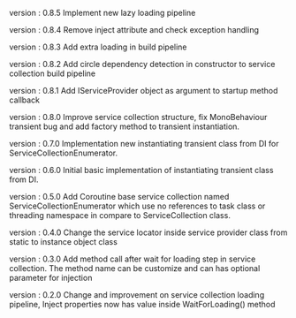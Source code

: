   version : 0.8.5
  Implement new lazy loading pipeline

  version : 0.8.4
  Remove inject attribute and check exception handling

  version : 0.8.3
  Add extra loading in build pipeline

  version : 0.8.2
  Add circle dependency detection in constructor to service collection build pipeline

  version : 0.8.1
  Add IServiceProvider object as argument to startup method callback

  version : 0.8.0
  Improve service collection structure, fix MonoBehaviour transient bug and add factory method to transient instantiation.

  version : 0.7.0
  Implementation new instantiating transient class from DI for ServiceCollectionEnumerator.

  version : 0.6.0
  Initial basic implementation of instantiating transient class from DI.
  
  version : 0.5.0
  Add Coroutine base service collection named ServiceCollectionEnumerator which use no references to task class or threading namespace in compare to ServiceCollection class.

  version : 0.4.0
  Change the service locator inside service provider class from static to instance object class

  version : 0.3.0
  Add method call after wait for loading step in service collection. The method name can be customize and can has optional parameter for injection

  version : 0.2.0
  Change and improvement on service collection loading pipeline, Inject properties now has value inside WaitForLoading() method